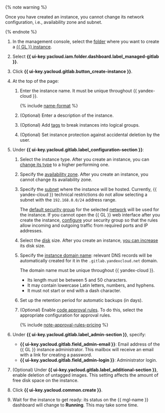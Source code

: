 {% note warning %}

Once you have created an instance, you cannot change its network configuration, i.e., availability zone and subnet.

{% endnote %}

1. In the management console, select the [folder](../../resource-manager/concepts/resources-hierarchy.md#folder) where you want to create a [{{ GL }} instance](../../managed-gitlab/concepts/index.md#instance).
1. Select **{{ ui-key.yacloud.iam.folder.dashboard.label_managed-gitlab }}**.
1. Click **{{ ui-key.yacloud.gitlab.button_create-instance }}**.
1. At the top of the page:

   1. Enter the instance name. It must be unique throughout {{ yandex-cloud }}.

      {% include [name-format](../name-format.md) %}

   1. (Optional) Enter a description of the instance.
   1. (Optional) Add [tags](../../resource-manager/concepts/labels.md) to break instances into logical groups.
   1. (Optional) Set instance protection against accidental deletion by the user.

1. Under **{{ ui-key.yacloud.gitlab.label_configuration-section }}**:

   1. Select the instance type. After you create an instance, you can [change its type](../../managed-gitlab/operations/instance/instance-update.md) to a higher performing one.
   1. Specify the [availability zone](../../overview/concepts/geo-scope.md). After you create an instance, you cannot change its availability zone.
   1. Specify the [subnet](../../vpc/concepts/network.md#subnet) where the instance will be hosted. Currently, {{ yandex-cloud }} technical restrictions do not allow selecting a subnet with the `192.168.0.0/24` address range.

      The [default security group](../../vpc/concepts/security-groups.md#default-security-group) for the selected [network](../../vpc/concepts/network.md#network) will be used for the instance. If you cannot open the {{ GL }} web interface after you create the instance, [configure](../../managed-gitlab/operations/configure-security-group.md) your security group so that the rules allow incoming and outgoing traffic from required ports and IP addresses.

   1. Select the [disk](../../compute/concepts/disk.md) size. After you create an instance, [you can increase](../../managed-gitlab/operations/instance/instance-update.md) its disk size.
   1. Specify the [instance domain name](../../compute/concepts/network.md#hostname): relevant DNS records will be automatically created for it in the `.gitlab.yandexcloud.net` domain.

      The domain name must be unique throughout {{ yandex-cloud }}.

      * Its length must be between 5 and 50 characters.
      * It may contain lowercase Latin letters, numbers, and hyphens.
      * It must not start or end with a dash character.

   1. Set up the retention period for automatic backups (in days).
   1. (Optional) Enable [code approval rules](../../managed-gitlab/concepts/approval-rules.md). To do this, select the appropriate configuration for approval rules.

      {% include [note-approval-rules-pricing](note-approval-rules-pricing.md) %}

1. Under **{{ ui-key.yacloud.gitlab.label_admin-section }}**, specify:
   * **{{ ui-key.yacloud.gitlab.field_admin-email }}**: Email address of the {{ GL }} instance administrator. This mailbox will receive an email with a link for creating a password.
   * **{{ ui-key.yacloud.gitlab.field_admin-login }}**: Administrator login.
1. (Optional) Under **{{ ui-key.yacloud.gitlab.label_additional-section }}**, enable deletion of untagged images. This setting affects the amount of free disk space on the instance.
1. Click **{{ ui-key.yacloud.common.create }}**.
1. Wait for the instance to get ready: its status on the {{ mgl-name }} dashboard will change to **Running**. This may take some time.
